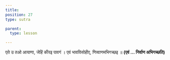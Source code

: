 ```yaml
---
title: 
position: 27
type: sutra

parent:
  type: lesson

---
```


एते उ तओ आयाणा, जेहिं कीरइ पावगं ।
एवं भावविसोहीए, णिव्वाणमभिगच्छइ ॥
**(एवं ... निर्वाण अभिगच्छति)**